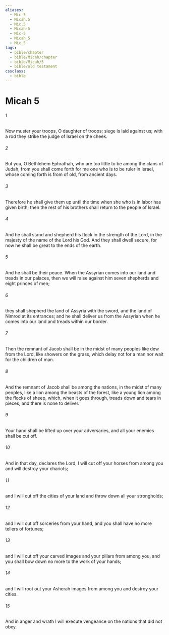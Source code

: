```yaml
---
aliases:
  - Mic 5
  - Micah.5
  - Mic.5
  - Micah-5
  - Mic-5
  - Micah_5
  - Mic_5
tags:
  - bible/chapter
  - bible/Micah/chapter
  - bible/Micah/5
  - bible/old testament
cssclass:
  - bible
---
```


# Micah 5

###### 1
Now muster your troops, O daughter of troops; siege is laid against us; with a rod they strike the judge of Israel on the cheek.
###### 2
But you, O Bethlehem Ephrathah, who are too little to be among the clans of Judah, from you shall come forth for me one who is to be ruler in Israel,   whose coming forth is from of old, from ancient days.
###### 3
Therefore he shall give them up until the time when she who is in labor has given birth; then the rest of his brothers shall return to the people of Israel.
###### 4
And he shall stand and shepherd his flock in the strength of the Lord, in the majesty of the name of the Lord his God. And they shall dwell secure, for now he shall be great to the ends of the earth.
###### 5
And he shall be their peace.   When the Assyrian comes into our land and treads in our palaces, then we will raise against him seven shepherds and eight princes of men;
###### 6
they shall shepherd the land of Assyria with the sword, and the land of Nimrod at its entrances; and he shall deliver us from the Assyrian   when he comes into our land and treads within our border.
###### 7
Then the remnant of Jacob shall be in the midst of many peoples like dew from the Lord, like showers on the grass, which delay not for a man nor wait for the children of man.
###### 8
And the remnant of Jacob shall be among the nations, in the midst of many peoples, like a lion among the beasts of the forest, like a young lion among the flocks of sheep,   which, when it goes through, treads down and tears in pieces, and there is none to deliver.
###### 9
Your hand shall be lifted up over your adversaries, and all your enemies shall be cut off.
###### 10
And in that day, declares the Lord,   I will cut off your horses from among you and will destroy your chariots;
###### 11
and I will cut off the cities of your land and throw down all your strongholds;
###### 12
and I will cut off sorceries from your hand, and you shall have no more tellers of fortunes;
###### 13
and I will cut off your carved images and your pillars from among you,   and you shall bow down no more to the work of your hands;
###### 14
and I will root out your Asherah images from among you   and destroy your cities.
###### 15
And in anger and wrath I will execute vengeance on the nations that did not obey.


